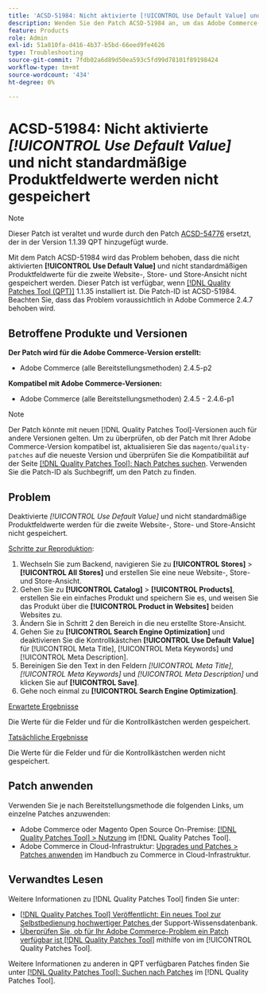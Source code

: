 ```yaml
---
title: 'ACSD-51984: Nicht aktivierte [!UICONTROL Use Default Value] und nicht standardmäßige Produktfeldwerte werden für die zweite Website-, Store- und Store-Ansicht nicht gespeichert'
description: Wenden Sie den Patch ACSD-51984 an, um das Adobe Commerce-Problem zu beheben, bei dem die nicht aktivierten [!UICONTROL Use Default Value]- und Nicht-Standardproduktfeldwerte nicht für die zweite Website-, Store- und Store-Ansicht gespeichert werden.
feature: Products
role: Admin
exl-id: 51a810fa-d416-4b37-b5bd-66eed9fe4626
type: Troubleshooting
source-git-commit: 7fdb02a6d89d50ea593c5fd99d78101f89198424
workflow-type: tm+mt
source-wordcount: '434'
ht-degree: 0%

---
```


# ACSD-51984: Nicht aktivierte *[!UICONTROL Use Default Value]* und nicht standardmäßige Produktfeldwerte werden nicht gespeichert

>[!NOTE]
>
>Dieser Patch ist veraltet und wurde durch den Patch [ACSD-54776](/help/tools/quality-patches-tool/patches-available-in-qpt/v1-1-39/acsd-54776-unchecked-used-default-value-and-non-default-product-field-values-are-not-saved.md) ersetzt, der in der Version 1.1.39 QPT hinzugefügt wurde.

Mit dem Patch ACSD-51984 wird das Problem behoben, dass die nicht aktivierten **[!UICONTROL Use Default Value]** und nicht standardmäßigen Produktfeldwerte für die zweite Website-, Store- und Store-Ansicht nicht gespeichert werden. Dieser Patch ist verfügbar, wenn [[!DNL Quality Patches Tool (QPT)]](https://experienceleague.adobe.com/de/docs/commerce-operations/tools/quality-patches-tool/quality-patches-tool-to-self-serve-quality-patches) 1.1.35 installiert ist. Die Patch-ID ist ACSD-51984. Beachten Sie, dass das Problem voraussichtlich in Adobe Commerce 2.4.7 behoben wird.

## Betroffene Produkte und Versionen

**Der Patch wird für die Adobe Commerce-Version erstellt:**

* Adobe Commerce (alle Bereitstellungsmethoden) 2.4.5-p2

**Kompatibel mit Adobe Commerce-Versionen:**

* Adobe Commerce (alle Bereitstellungsmethoden) 2.4.5 - 2.4.6-p1

>[!NOTE]
>
>Der Patch könnte mit neuen [!DNL Quality Patches Tool]-Versionen auch für andere Versionen gelten. Um zu überprüfen, ob der Patch mit Ihrer Adobe Commerce-Version kompatibel ist, aktualisieren Sie das `magento/quality-patches` auf die neueste Version und überprüfen Sie die Kompatibilität auf der Seite [[!DNL Quality Patches Tool]: Nach Patches suchen](https://experienceleague.adobe.com/tools/commerce-quality-patches/index.html?lang=de). Verwenden Sie die Patch-ID als Suchbegriff, um den Patch zu finden.

## Problem

Deaktivierte *[!UICONTROL Use Default Value]* und nicht standardmäßige Produktfeldwerte werden für die zweite Website-, Store- und Store-Ansicht nicht gespeichert.

<u>Schritte zur Reproduktion</u>:

1. Wechseln Sie zum Backend, navigieren Sie zu **[!UICONTROL Stores]** > **[!UICONTROL All Stores]** und erstellen Sie eine neue Website-, Store- und Store-Ansicht.
1. Gehen Sie zu **[!UICONTROL Catalog]** > **[!UICONTROL Products]**, erstellen Sie ein einfaches Produkt und speichern Sie es, und weisen Sie das Produkt über die **[!UICONTROL Product in Websites]** beiden Websites zu.
1. Ändern Sie in Schritt 2 den Bereich in die neu erstellte Store-Ansicht.
1. Gehen Sie zu **[!UICONTROL Search Engine Optimization]** und deaktivieren Sie die Kontrollkästchen **[!UICONTROL Use Default Value]** für [!UICONTROL Meta Title], [!UICONTROL Meta Keywords] und [!UICONTROL Meta Description].
1. Bereinigen Sie den Text in den Feldern *[!UICONTROL Meta Title]*, *[!UICONTROL Meta Keywords]* und *[!UICONTROL Meta Description]* und klicken Sie auf **[!UICONTROL Save]**.
1. Gehe noch einmal zu **[!UICONTROL Search Engine Optimization]**.

<u>Erwartete Ergebnisse</u>

Die Werte für die Felder und für die Kontrollkästchen werden gespeichert.

<u>Tatsächliche Ergebnisse</u>

Die Werte für die Felder und für die Kontrollkästchen werden nicht gespeichert.

## Patch anwenden

Verwenden Sie je nach Bereitstellungsmethode die folgenden Links, um einzelne Patches anzuwenden:

* Adobe Commerce oder Magento Open Source On-Premise: [[!DNL Quality Patches Tool] > Nutzung](/help/tools/quality-patches-tool/usage.md) im [!DNL Quality Patches Tool].
* Adobe Commerce in Cloud-Infrastruktur: [Upgrades und Patches > Patches anwenden](https://experienceleague.adobe.com/docs/commerce-cloud-service/user-guide/develop/upgrade/apply-patches.html?lang=de) im Handbuch zu Commerce in Cloud-Infrastruktur.

## Verwandtes Lesen

Weitere Informationen zu [!DNL Quality Patches Tool] finden Sie unter:

* [[!DNL Quality Patches Tool] Veröffentlicht: Ein neues Tool zur Selbstbedienung hochwertiger Patches ](https://experienceleague.adobe.com/de/docs/commerce-operations/tools/quality-patches-tool/quality-patches-tool-to-self-serve-quality-patches) der Support-Wissensdatenbank.
* [Überprüfen Sie, ob für Ihr Adobe Commerce-Problem ein Patch verfügbar ist [!DNL Quality Patches Tool]](/help/tools/quality-patches-tool/patches-available-in-qpt/check-patch-for-magento-issue-with-magento-quality-patches.md) mithilfe von im [!UICONTROL Quality Patches Tool].


Weitere Informationen zu anderen in QPT verfügbaren Patches finden Sie unter [[!DNL Quality Patches Tool]: Suchen nach Patches](<https://experienceleague.adobe.com/tools/commerce-quality-patches/index.html?lang=de>) im [!DNL Quality Patches Tool].
